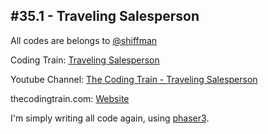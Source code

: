 ## #35.1 - Traveling Salesperson
All codes are belongs to [@shiffman](https://github.com/shiffman)

Coding Train: [Traveling Salesperson](https://github.com/CodingTrain/website/tree/master/CodingChallenges/CC_035.1_TSP)

Youtube Channel: [The Coding Train - Traveling Salesperson](https://www.youtube.com/watch?v=BAejnwN4Ccw&list=PLRqwX-V7Uu6ZiZxtDDRCi6uhfTH4FilpH&index=40&t=137s)

thecodingtrain.com: [Website](https://thecodingtrain.com/CodingChallenges/035.1-tsp.html)

I'm simply writing all code again, using [phaser3](https://phaser.io/).

![]()
